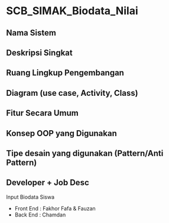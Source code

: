 # SCB_SIMAK_Biodata_Nilai 


## Nama Sistem


## Deskripsi Singkat


## Ruang Lingkup Pengembangan


## Diagram (use case, Activity, Class)


## Fitur Secara Umum


## Konsep OOP yang Digunakan

## Tipe desain yang digunakan (Pattern/Anti Pattern)


## Developer + Job Desc
Input Biodata Siswa
- Front End : Fakhor Fafa & Fauzan
- Back End  : Chamdan
